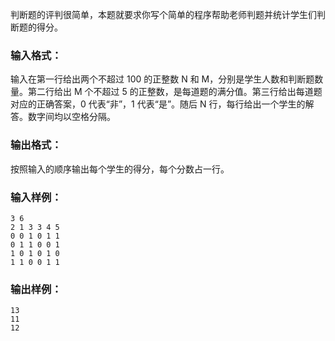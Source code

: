 <!-- Title
判断题 (15)
-->
判断题的评判很简单，本题就要求你写个简单的程序帮助老师判题并统计学生们判断题的得分。

### 输入格式：

输入在第一行给出两个不超过 100 的正整数 N 和 M，分别是学生人数和判断题数量。第二行给出 M 个不超过 5
的正整数，是每道题的满分值。第三行给出每道题对应的正确答案，0 代表“非”，1 代表“是”。随后 N 行，每行给出一个学生的解答。数字间均以空格分隔。

### 输出格式：

按照输入的顺序输出每个学生的得分，每个分数占一行。

### 输入样例：

    
    
    3 6
    2 1 3 3 4 5
    0 0 1 0 1 1
    0 1 1 0 0 1
    1 0 1 0 1 0
    1 1 0 0 1 1

### 输出样例：

    
    
    13
    11
    12

